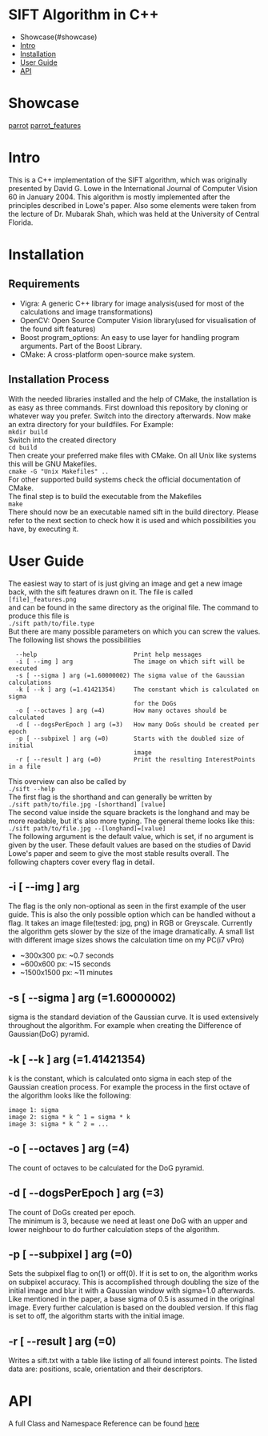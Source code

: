 # SIFT Algorithm in C++
- Showcase(#showcase)
- [Intro](#intro)
- [Installation](#installation)
- [User Guide](#user-guide)
- [API](#api)

# Showcase
[parrot](https://github.com/snowiow/sift/blob/master/example/parrot.jpg)
[parrot_features](https://github.com/snowiow/sift/blob/master/example/parrot_orientation.png)
# Intro
This is a C++ implementation of the SIFT algorithm, which was originally presented by David G. Lowe
in the International Journal of Computer Vision 60 in January 2004. This algorithm is mostly implemented
after the principles described in Lowe's paper. Also some elements were taken from the lecture of Dr.
Mubarak Shah, which was held at the University of Central Florida.

# Installation
## Requirements
- Vigra: A generic C++ library for image analysis(used for most of the calculations and image transformations)  
- OpenCV: Open Source Computer Vision library(used for visualisation of the found sift features)  
- Boost program_options: An easy to use layer for handling program arguments. Part of the Boost Library.  
- CMake: A cross-platform open-source make system.  

## Installation Process
With the needed libraries installed and the help of CMake, the installation is as easy as three commands.
First download this repository by cloning or whatever way you prefer. Switch into the directory afterwards.
Now make an extra directory for your buildfiles. For Example:  
`mkdir build`  
Switch into the created directory  
`cd build`  
Then create your preferred make files with CMake. On all Unix like systems this will be 
GNU Makefiles.  
`cmake -G "Unix Makefiles" ..`  
For other supported build systems check the official documentation of CMake.  
The final step is to build the executable from the Makefiles  
`make`  
There should now be an executable named sift in the build directory. Please refer to the next section
to check how it is used and which possibilities you have, by executing it.

# User Guide
The easiest way to start of is just giving an image and get a new image back, with the sift features drawn on it. The file is called
`[file]_features.png`  
and can be found in the same directory as the original file. The command to produce this file is  
`./sift path/to/file.type`  
But there are many possible parameters on which you can screw the values. The following list shows the possibilities
```Options:
  --help                           Print help messages
  -i [ --img ] arg                 The image on which sift will be executed
  -s [ --sigma ] arg (=1.60000002) The sigma value of the Gaussian calculations
  -k [ --k ] arg (=1.41421354)     The constant which is calculated on sigma 
                                   for the DoGs
  -o [ --octaves ] arg (=4)        How many octaves should be calculated
  -d [ --dogsPerEpoch ] arg (=3)   How many DoGs should be created per epoch
  -p [ --subpixel ] arg (=0)       Starts with the doubled size of initial 
                                   image
  -r [ --result ] arg (=0)         Print the resulting InterestPoints in a file
```
This overview can also be called by  
`./sift --help`  
The first flag is the shorthand and can generally be written by  
 `./sift path/to/file.jpg -[shorthand] [value]`  
 The second value inside the square brackets is the longhand and may be more readable, but it's also more typing.  The general theme looks like this:  
 `./sift path/to/file.jpg --[longhand]=[value]`  
The following argument is the default value, which is set, if no argument is given by the user. These default values are based on the studies of David Lowe's paper and seem to give the most stable results overall.  The following chapters cover every flag in detail.
## -i [ --img ] arg
The flag is the only non-optional as seen in the first example of the user guide. This is also the only possible option which can be handled without a flag. It takes an image file(tested: jpg, png) in RGB or Greyscale.  Currently the algorithm gets slower by the size of the image dramatically. A small list with different image sizes shows the calculation time on my PC(i7 vPro)
- ~300x300 px: ~0.7 seconds
- ~600x600 px: ~15 seconds
- ~1500x1500 px: ~11 minutes  
  
## -s [ --sigma ] arg (=1.60000002)
sigma is the standard deviation of the Gaussian curve. It is used extensively throughout the algorithm. For example when creating the Difference of Gaussian(DoG) pyramid. 

## -k [ --k ] arg (=1.41421354)
k is the constant, which is calculated onto sigma in each step of the Gaussian creation process. For example the process in the first octave of the algorithm looks like the following:
``` 
image 1: sigma
image 2: sigma * k ^ 1 = sigma * k
image 3: sigma * k ^ 2 = ...
```
  
## -o [ --octaves ] arg (=4)
The count of octaves to be calculated for the DoG pyramid. 

## -d [ --dogsPerEpoch ] arg (=3)
The count of DoGs created per epoch.  
The minimum is 3, because we need at least one DoG with an upper and lower neighbour to do further
calculation steps of the algorithm.

## -p [ --subpixel ] arg (=0)
Sets the subpixel flag to on(1) or off(0). If it is set to on, the algorithm works on subpixel 
accuracy. This is accomplished through doubling the size of the initial image and blur it with a Gaussian window
with sigma=1.0 afterwards. Like mentioned in the paper, a base sigma of 0.5 is assumed in the original 
image. Every further calculation is based on the doubled version. If this flag is set to off, the 
algorithm starts with the initial image.

## -r [ --result ] arg (=0)
Writes a sift.txt with a table like listing of all found interest points. The listed data are: positions,
scale, orientation and their descriptors.

# API
A full Class and Namespace Reference can be found [here](
https://snowiow.github.io/SIFT/)

